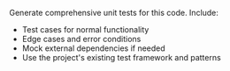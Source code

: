 Generate comprehensive unit tests for this code. Include:
- Test cases for normal functionality
- Edge cases and error conditions
- Mock external dependencies if needed
- Use the project's existing test framework and patterns